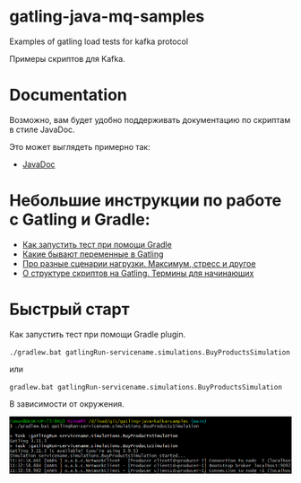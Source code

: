 # gatling-java-mq-samples

Examples of gatling load tests for kafka protocol

Примеры скриптов для Kafka.

# Documentation

Возможно, вам будет удобно поддерживать документацию по скриптам в стиле JavaDoc.

Это может выглядеть примерно так:

- [JavaDoc](https://htmlpreview.github.io/?https://github.com/Roman-Kislyy/gatling-java-kafka-samples/blob/main/docs/javadoc/index.html)

# Небольшие инструкции по работе с Gatling и Gradle:

- [Как запустить тест при помощи Gradle](docs/how-to-slides/Gtg-How-to-start-test.pptx)
- [Какие бывают переменные в Gatling](docs/how-to-slides/Gtg-Variables.pptx)
- [Про разные сценарии нагрузки. Максимум, стресс и другое](docs/how-to-slides/Gtg-Scenario-injections-load-users.pptx)
- [О структуре скриптов на Gatling. Термины для начинающих](docs/how-to-slides/Gtg-Termins-script-structure.pptx)
 
# Быстрый старт

Как запустить тест при помощи Gradle plugin.

`./gradlew.bat gatlingRun-servicename.simulations.BuyProductsSimulation`

или 

`gradlew.bat gatlingRun-servicename.simulations.BuyProductsSimulation`

В зависимости от окружения.

![](docs/img/GatlingRun.png)
